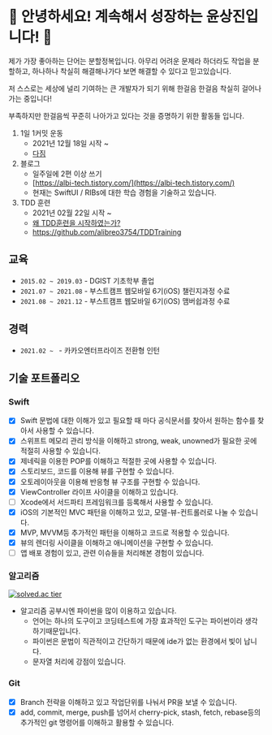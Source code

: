 <!--
**alibreo3754/alibreo3754** is a ✨ _special_ ✨ repository because its `README.md` (this file) appears on your GitHub profile.

Here are some ideas to get you started:

- 🔭 I’m currently working on ...
- 🌱 I’m currently learning ...
- 👯 I’m looking to collaborate on ...
- 🤔 I’m looking for help with ...
- 💬 Ask me about ...
- 📫 How to reach me: ...
- 😄 Pronouns: ...
- ⚡ Fun fact: ...
-->

# 👋 안녕하세요! 계속해서 성장하는 윤상진입니다! 👋 
제가 가장 좋아하는 단어는 분할정복입니다. 아무리 어려운 문제라 하더라도 작업을 분할하고, 하나하나 착실히 해결해나가다 보면 해결할 수 있다고 믿고있습니다.

저 스스로는 세상에 널리 기여하는 큰 개발자가 되기 위해 한걸음 한걸음 착실히 걸어나가는 중입니다!

부족하지만 한걸음씩 꾸준히 나아가고 있다는 것을 증명하기 위한 활동들 입니다.

1. 1일 1커밋 운동
    - 2021년 12월 18일 시작 ~
    - [다짐](https://albi-tech.tistory.com/51)
2. 블로그
    - 일주일에 2편 이상 쓰기
    - [https://albi-tech.tistory.com/](https://albi-tech.tistory.com/)
    - 현재는 SwiftUI / RIBs에 대한 학습 경험을 기술하고 있습니다.
3. TDD 훈련
    - 2021년 02월 22일 시작 ~
    - [왜 TDD훈련을 시작하였는가?]()
    - https://github.com/alibreo3754/TDDTraining
## 교육
- `2015.02 ~ 2019.03` - DGIST 기초학부 졸업
- `2021.07 ~ 2021.08` - 부스트캠프 웹모바일 6기(iOS) 챌린지과정 수료
- `2021.08 ~ 2021.12` - 부스트캠프 웹모바일 6기(iOS) 맴버쉽과정 수료

## 경력
- `2021.02 ~ ` - 카카오엔터프라이즈 전환형 인턴

## 기술 포트폴리오
### Swift
- [X] Swift 문법에 대한 이해가 있고 필요할 때 마다 공식문서를 찾아서 원하는 함수를 찾아서 사용할 수 있습니다.
- [X] 스위프트 메모리 관리 방식을 이해하고 strong, weak, unowned가 필요한 곳에 적절히 사용할 수 있습니다.
- [X] 제네릭을 이용한 POP를 이해하고 적절한 곳에 사용할 수 있습니다.
- [X] 스토리보드, 코드를 이용해 뷰를 구현할 수 있습니다.
- [X] 오토레이아웃을 이용해 반응형 뷰 구조를 구현할 수 있습니다.
- [X] ViewController 라이프 사이클을 이해하고 있습니다.
- [ ] Xcode에서 서드파티 프레임워크를 등록해서 사용할 수 있습니다.
- [X] iOS의 기본적인 MVC 패턴을 이해하고 있고, 모델-뷰-컨트롤러로 나눌 수 있습니다.
- [X] MVP, MVVM등 추가적인 패턴을 이해하고 코드로 적용할 수 있습니다.
- [X] 뷰의 렌더링 사이클을 이해하고 애니메이션을 구현할 수 있습니다.
- [ ] 앱 배포 경험이 있고, 관련 이슈들을 처리해본 경험이 있습니다.
### 알고리즘
[![solved.ac tier](http://mazassumnida.wtf/api/v2/generate_badge?boj=albireo3754)](https://solved.ac/albireo3754)
- 알고리즘 공부시엔 파이썬을 많이 이용하고 있습니다.
  - 언어는 하나의 도구이고 코딩테스트에 가장 효과적인 도구는 파이썬이라 생각하기때문입니다.
  - 파이썬은 문법이 직관적이고 간단하기 때문에 ide가 없는 환경에서 빛이 납니다.
  - 문자열 처리에 강점이 있습니다.
### Git
- [X] Branch 전략을 이해하고 있고 작업단위를 나눠서 PR을 보낼 수 있습니다.
- [X] add, commit, merge, push를 넘어서 cherry-pick, stash, fetch, rebase등의 추가적인 git 명령어를 이해하고 활용할 수 있습니다.
